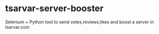 # tsarvar-server-booster
 
Selenium + Python tool to send votes,reviews,likes and boost a server in tsarvar.com

